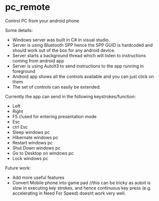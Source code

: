 # pc_remote
Control PC from your android phone

Some details: 
* Windows server was built in C# in visual studio.
* Server is using Bluetooth SPP hence the SPP GUID is hardcoded and should work out of the box for any android device.
* Server starts a background thread which will listen to instructions coming from android app
* Server is using AutoIt3 to send instructions to the app running in foreground 
* Android app shows all the controls available and you can just click on them
* The set of controls can easily be extended.

Currently the app can send in the following keystrokes/function: 
* Left
* Right
* F5 //used for entering presentation mode
* Esc
* ctrl Esc
* Sleep windows pc
* Hibernate windows pc
* Restart windows pc
* Shut Down windows pc
* Go to Desktop on windows pc
* Lock windows pc

Future work:
* Add more useful features
* Convert Mobile phone into game pad //this can be tricky as autoit is slow in executing key strokes, and hence continuous key press (e.g. accelerating in Need For Speed) doesnt work very well.

